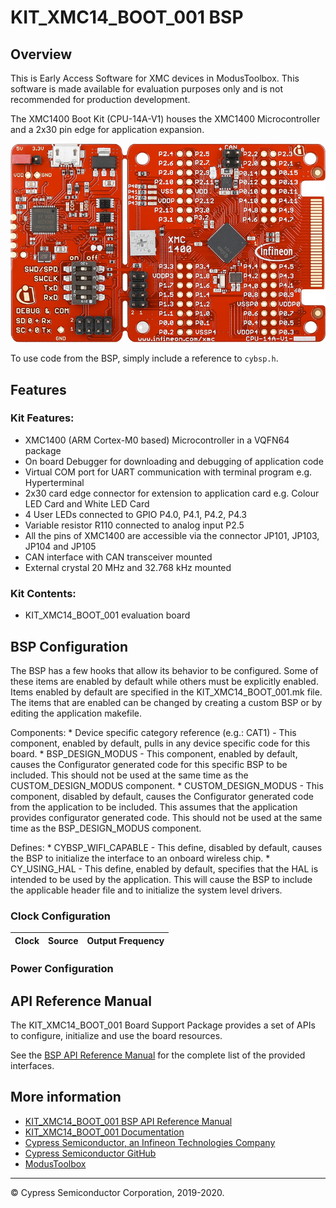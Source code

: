 # KIT_XMC14_BOOT_001 BSP

## Overview

This is Early Access Software for XMC devices in ModusToolbox. This software is made available for evaluation purposes only and is not recommended for production development. <p>The XMC1400 Boot Kit (CPU-14A-V1) houses the XMC1400 Microcontroller and a 2x30 pin edge for application expansion.

![](docs/html/board.png)

To use code from the BSP, simply include a reference to `cybsp.h`.

## Features

### Kit Features:

* XMC1400 (ARM Cortex-M0 based) Microcontroller in a VQFN64 package
* On board Debugger for downloading and debugging of application code
* Virtual COM port for UART communication with terminal program e.g. Hyperterminal
* 2x30 card edge connector for extension to application card e.g. Colour LED Card and White LED Card
* 4 User LEDs connected to GPIO P4.0, P4.1, P4.2, P4.3
* Variable resistor R110 connected to analog input P2.5
* All the pins of XMC1400 are accessible via the connector JP101, JP103, JP104 and JP105
* CAN interface with CAN transceiver mounted
* External crystal 20 MHz and 32.768 kHz mounted

### Kit Contents:

* KIT_XMC14_BOOT_001 evaluation board

## BSP Configuration

The BSP has a few hooks that allow its behavior to be configured. Some of these items are enabled by default while others must be explicitly enabled. Items enabled by default are specified in the KIT_XMC14_BOOT_001.mk file. The items that are enabled can be changed by creating a custom BSP or by editing the application makefile.

Components:
    * Device specific category reference (e.g.: CAT1) - This component, enabled by default, pulls in any device specific code for this board.
    * BSP_DESIGN_MODUS - This component, enabled by default, causes the Configurator generated code for this specific BSP to be included. This should not be used at the same time as the CUSTOM_DESIGN_MODUS component.
    * CUSTOM_DESIGN_MODUS - This component, disabled by default, causes the Configurator generated code from the application to be included. This assumes that the application provides configurator generated code. This should not be used at the same time as the BSP_DESIGN_MODUS component.

Defines:
    * CYBSP_WIFI_CAPABLE - This define, disabled by default, causes the BSP to initialize the interface to an onboard wireless chip.
    * CY_USING_HAL - This define, enabled by default, specifies that the HAL is intended to be used by the application. This will cause the BSP to include the applicable header file and to initialize the system level drivers.

### Clock Configuration

| Clock    | Source    | Output Frequency |
|----------|-----------|------------------|

### Power Configuration


## API Reference Manual

The KIT_XMC14_BOOT_001 Board Support Package provides a set of APIs to configure, initialize and use the board resources.

See the [BSP API Reference Manual][api] for the complete list of the provided interfaces.

## More information
* [KIT_XMC14_BOOT_001 BSP API Reference Manual][api]
* [KIT_XMC14_BOOT_001 Documentation](https://www.infineon.com/cms/en/product/evaluation-boards/kit_xmc14_boot_001/)
* [Cypress Semiconductor, an Infineon Technologies Company](http://www.cypress.com)
* [Cypress Semiconductor GitHub](https://github.com/cypresssemiconductorco)
* [ModusToolbox](https://www.cypress.com/products/modustoolbox-software-environment)

[api]: https://cypresssemiconductorco.github.io/TARGET_KIT_XMC14_BOOT_001/html/modules.html

---
© Cypress Semiconductor Corporation, 2019-2020.